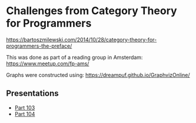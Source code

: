 # Challenges from Category Theory for Programmers

https://bartoszmilewski.com/2014/10/28/category-theory-for-programmers-the-preface/

This was done as part of a reading group in Amsterdam: https://www.meetup.com/fp-ams/

Graphs were constructed using: https://dreampuf.github.io/GraphvizOnline/

## Presentations

  - [Part 103](http://slides.com/walterschulze/category-theory-for-programmers-103)
  - [Part 104](http://slides.com/walterschulze/category-theory-for-programmers-104)
